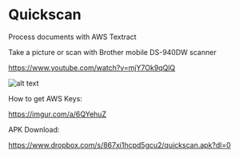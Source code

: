 # Quickscan
Process documents with AWS Textract

Take a picture or scan with Brother mobile DS-940DW scanner

https://www.youtube.com/watch?v=mjY7Ok9qQlQ

![alt text](https://i.imgur.com/7ns4HNe.png)

How to get AWS Keys:

https://imgur.com/a/6QYehuZ

APK Download:

https://www.dropbox.com/s/867xi1hcpd5gcu2/quickscan.apk?dl=0
